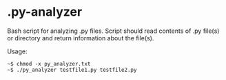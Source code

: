 # .py-analyzer
Bash script for analyzing .py files. Script should read contents of .py file(s) or directory and return information about the file(s). 

Usage:
```
~$ chmod -x py_analyzer.txt
~$ ./py_analyzer testfile1.py testfile2.py
```
